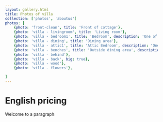 ```yaml
---
layout: gallery.html
title: Photos of villa
collection: ['photos', 'aboutus']
photos: [
    {photo: 'front-clean', title: 'Front of cottage'},
    {photo: 'villa - livingroom', title: 'Living room'},
    {photo: 'villa - bedroom1', title: 'Bedroom', description: 'One of the four first floor bedrooms', big: true},
    {photo: 'villa - dining', title: 'Dining area'},
    {photo: 'villa - attic1', title: 'Attic Bedroom', description: 'One of two attic bedrooms'},
    {photo: 'villa - benches', title: 'Outside dining area', description: 'Benches behind the cottage for outside eating'},
    {photo: 'villa - behind'},
    {photo: 'villa - back', big: true},
    {photo: 'villa - wood'},
    {photo: 'villa - flowers'},

]
---
```


English **pricing**
===============
Welcome to a paragraph